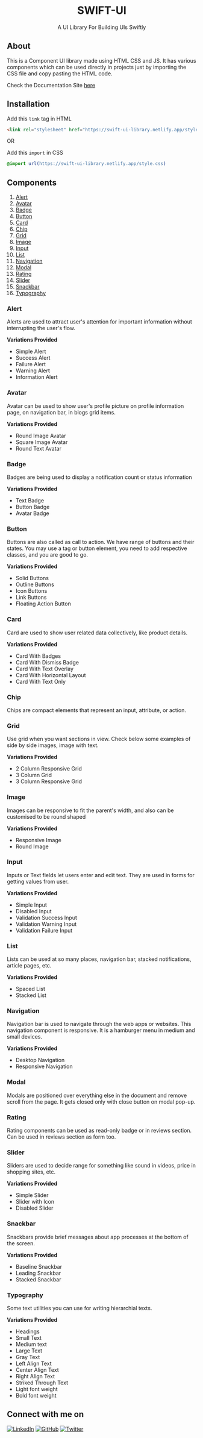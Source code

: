 <div align="center">

# SWIFT-UI
A UI Library For Building UIs Swiftly
</div>

## About
This is a Component UI library made using HTML CSS and JS. It has various components which can be used directly in projects just by importing the CSS file and copy pasting the HTML code.

Check the Documentation Site [here](https://swift-ui-library.netlify.app/)

## Installation

Add this `link` tag in HTML
```html
<link rel="stylesheet" href="https://swift-ui-library.netlify.app/style.css" />
```

OR

Add this `import` in CSS
```css
@import url(https://swift-ui-library.netlify.app/style.css)
```

## Components
1. [Alert](#alert)
2. [Avatar](#avatar)
3. [Badge](#badge)
4. [Button](#button)
5. [Card](#card)
6. [Chip](#chip)
7. [Grid](#grid)
8. [Image](#image)
9. [Input](#input)
10. [List](#list)
11. [Navigation](#navigation)
12. [Modal](#modal)
13. [Rating](#rating)
14. [Slider](#slider)
15. [Snackbar](#snackbar)
16. [Typography](#typography)

### Alert
Alerts are used to attract user's attention for important information without interrupting the user's flow.

**Variations Provided**
- Simple Alert
- Success Alert
- Failure Alert
- Warning Alert
- Information Alert

### Avatar
Avatar can be used to show user's profile picture on profile information page, on navigation bar, in blogs grid items.

**Variations Provided**
- Round Image Avatar
- Square Image Avatar
- Round Text Avatar

### Badge
Badges are being used to display a notification count or status information

**Variations Provided**
- Text Badge
- Button Badge
- Avatar Badge

### Button
Buttons are also called as call to action. We have range of buttons and their states. You may use a tag or button element, you need to add respective classes, and you are good to go.

**Variations Provided**
- Solid Buttons
- Outline Buttons
- Icon Buttons
- Link Buttons
- Floating Action Button

### Card
Card are used to show user related data collectively, like product details.

**Variations Provided**
- Card With Badges
- Card With Dismiss Badge
- Card With Text Overlay
- Card With Horizontal Layout
- Card With Text Only

### Chip
Chips are compact elements that represent an input, attribute, or action.

### Grid
Use grid when you want sections in view. Check below some examples of side by side images, image with text.

**Variations Provided**
- 2 Column Responsive Grid
- 3 Column Grid
- 3 Column Responsive Grid

### Image
Images can be responsive to fit the parent's width, and also can be customised to be round shaped

**Variations Provided**
- Responsive Image
- Round Image

### Input
Inputs or Text fields let users enter and edit text. They are used in forms for getting values from user.

**Variations Provided**
- Simple Input
- Disabled Input
- Validation Success Input
- Validation Warning Input
- Validation Failure Input

### List
Lists can be used at so many places, navigation bar, stacked notifications, article pages, etc.

**Variations Provided**
- Spaced List
- Stacked List

### Navigation
Navigation bar is used to navigate through the web apps or websites. This navigation component is responsive. It is a hamburger menu in medium and small devices.

**Variations Provided**
- Desktop Navigation
- Responsive Navigation

### Modal
Modals are positioned over everything else in the document and remove scroll from the page. It gets closed only with close button on modal pop-up.

### Rating
Rating components can be used as read-only badge or in reviews section. Can be used in reviews section as form too.

### Slider
Sliders are used to decide range for something like sound in videos, price in shopping sites, etc.

**Variations Provided**
- Simple Slider
- Slider with Icon
- Disabled Slider

### Snackbar
Snackbars provide brief messages about app processes at the bottom of the screen.

**Variations Provided**
- Baseline Snackbar
- Leading Snackbar
- Stacked Snackbar

### Typography
Some text utilities you can use for writing hierarchial texts.

**Variations Provided**
- Headings
- Small Text
- Medium text
- Large Text
- Gray Text
- Left Align Text
- Center Align Text
- Right Align Text
- Striked Through Text
- Light font weight
- Bold font weight

## Connect with me on

[![LinkedIn](	https://img.shields.io/badge/LINKEDIN-10?logo=linkedin&color=blue)](https://www.linkedin.com/in/shraddha-1402/)
[![GitHub](	https://img.shields.io/badge/GITHUB-10?logo=github&color=black)](https://github.com/shraddha-1402)
[![Twitter](	https://img.shields.io/badge/TWITTER-10?logo=twitter&logoColor=white&color=blue)](https://twitter.com/ShraddhaGupta08)
